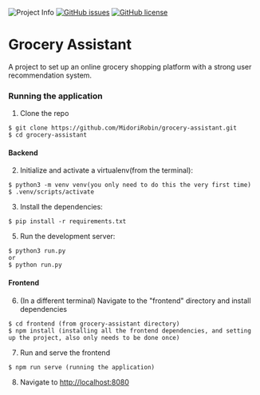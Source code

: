 ![Project Info](https://img.shields.io/badge/School%20Project-Capstone-red) [![GitHub issues](https://img.shields.io/github/issues/MidoriRobin/grocery-assistant)](https://github.com/MidoriRobin/grocery-assistant/issues) [![GitHub license](https://img.shields.io/github/license/MidoriRobin/grocery-assistant)](https://github.com/MidoriRobin/grocery-assistant)
# Grocery Assistant
A project to set up an online grocery shopping platform with a strong user recommendation system.


### Running the application

1. Clone the repo
  ```
  $ git clone https://github.com/MidoriRobin/grocery-assistant.git
  $ cd grocery-assistant
  ```

#### Backend

2. Initialize and activate a virtualenv(from the terminal):
  ```
  $ python3 -m venv venv(you only need to do this the very first time)
  $ .venv/scripts/activate
  ```

3. Install the dependencies:
  ```
  $ pip install -r requirements.txt
  ```

5. Run the development server:
  ```
  $ python3 run.py
  or
  $ python run.py
  ```


#### Frontend

6. (In a different terminal) Navigate to the "frontend" directory and install dependencies 
  ```
  $ cd frontend (from grocery-assistant directory)
  $ npm install (installing all the frontend dependencies, and setting up the project, also only needs to be done once)
  ```
  
7. Run and serve the frontend
  ```
  $ npm run serve (running the application)
  ```

8. Navigate to [http://localhost:8080](http://localhost:8080)

